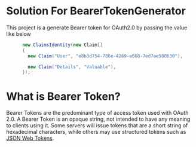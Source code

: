 # Solution For BearerTokenGenerator

This project is a generate Bearer token for OAuth2.0 by passing the value like below

```C#
      new ClaimsIdentity(new Claim[]
      {
        new Claim("User", "e8b3d754-786e-4269-a668-7ed7ae580630"),

        new Claim("Details", "Valuable"),                            
      });         
```

# What is Bearer Token?
 Bearer Tokens are the predominant type of access token used with OAuth 2.0.
 A Bearer Token is an opaque string, not intended to have any meaning to clients using it. Some servers will issue tokens that are a short string of hexadecimal characters, while others may use structured tokens such as [JSON Web Tokens](https://oauth.net/2/jwt/).



